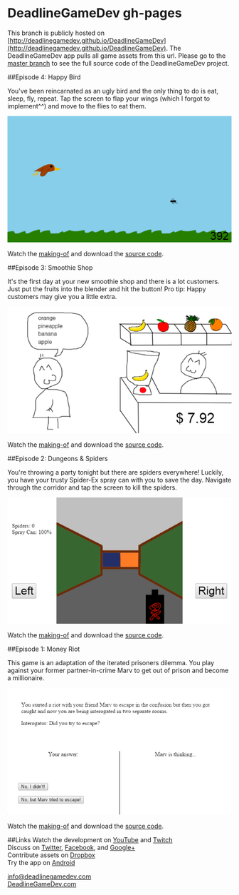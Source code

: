 DeadlineGameDev gh-pages
========================

This branch is publicly hosted on [http://deadlinegamedev.github.io/DeadlineGameDev](http://deadlinegamedev.github.io/DeadlineGameDev). The DeadlineGameDev app pulls all game assets from this url. Please go to the [master branch](https://github.com/deadlinegamedev/DeadlineGameDev) to see the full source code of the DeadlineGameDev project.


##Episode 4: Happy Bird

You've been reincarnated as an ugly bird and the only thing to do is eat, sleep, fly, repeat. Tap the screen to flap your wings (which I forgot to implement^^) and move to the flies to eat them.

[![Happy Bird screenshot](https://github.com/deadlinegamedev/DeadlineGameDev/blob/gh-pages/game4/screenshot.png)](https://github.com/deadlinegamedev/DeadlineGameDev/tree/gh-pages/game4)

Watch the [making-of](http://youtu.be/hvAYxWzMfWQ) and download the [source code](https://github.com/deadlinegamedev/DeadlineGameDev/tree/gh-pages/game4).


##Episode 3: Smoothie Shop

It's the first day at your new smoothie shop and there is a lot customers. Just put the fruits into the blender and hit the button! Pro tip: Happy customers may give you a little extra.

[![Smoothie Shop screenshot](https://github.com/deadlinegamedev/DeadlineGameDev/blob/gh-pages/game3/screenshot.png)](https://github.com/deadlinegamedev/DeadlineGameDev/tree/gh-pages/game3)

Watch the [making-of](http://youtu.be/hTjmfaOj8sU) and download the [source code](https://github.com/deadlinegamedev/DeadlineGameDev/tree/gh-pages/game3).


##Episode 2: Dungeons & Spiders

You're throwing a party tonight but there are spiders everywhere! Luckily, you have your trusty Spider-Ex spray can with you to save the day. Navigate through the corridor and tap the screen to kill the spiders.

[![Dungeons & Spiders screenshot](https://github.com/deadlinegamedev/DeadlineGameDev/blob/gh-pages/game2/screenshot.png)](https://github.com/deadlinegamedev/DeadlineGameDev/tree/gh-pages/game2)

Watch the [making-of](http://youtu.be/ON7EiGLaEQQ) and download the [source code](https://github.com/deadlinegamedev/DeadlineGameDev/tree/gh-pages/game2).


##Episode 1: Money Riot

This game is an adaptation of the iterated prisoners dilemma. You play against your former partner-in-crime Marv to get out of prison and become a millionaire.

[![Money Riot screenshot](https://github.com/deadlinegamedev/DeadlineGameDev/blob/gh-pages/game1/screenshot.png)](https://github.com/deadlinegamedev/DeadlineGameDev/tree/gh-pages/game1)

Watch the [making-of](http://youtu.be/_oMp9jrS7Bk) and download the [source code](https://github.com/deadlinegamedev/DeadlineGameDev/tree/gh-pages/game1).


##Links
Watch the development on [YouTube](https://www.youtube.com/user/DeadlineGameDev) and [Twitch](http://www.twitch.tv/DeadlineGameDev)  
Discuss on [Twitter](https://twitter.com/DeadlineGameDev), [Facebook](https://www.facebook.com/pages/Deadline-Game-Dev/1533228250244186), and [Google+](https://plus.google.com/113596755481414776884)  
Contribute assets on [Dropbox](https://dbinbox.com/DeadlineGameDev)  
Try the app on [Android](https://play.google.com/store/apps/developer?id=DeadlineGameDev)

[info@deadlinegamedev.com](mailto:info@deadlinegamedev.com)  
[DeadlineGameDev.com](http://deadlinegamedev.com)

